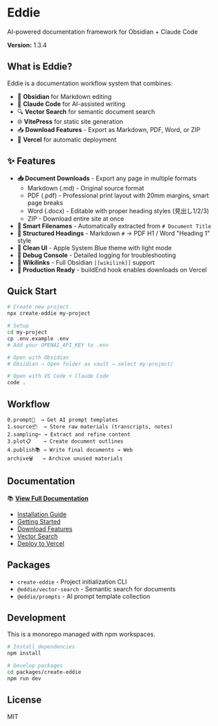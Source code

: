 # Eddie

AI-powered documentation framework for Obsidian + Claude Code

**Version:** 1.3.4

## What is Eddie?

Eddie is a documentation workflow system that combines:
- 📝 **Obsidian** for Markdown editing
- 🤖 **Claude Code** for AI-assisted writing
- 🔍 **Vector Search** for semantic document search
- 🌐 **VitePress** for static site generation
- 📥 **Download Features** - Export as Markdown, PDF, Word, or ZIP
- 🚀 **Vercel** for automatic deployment

## ✨ Features

- **📥 Document Downloads** - Export any page in multiple formats
  - Markdown (.md) - Original source format
  - PDF (.pdf) - Professional print layout with 20mm margins, smart page breaks
  - Word (.docx) - Editable with proper heading styles (見出し1/2/3)
  - ZIP - Download entire site at once
- **🎯 Smart Filenames** - Automatically extracted from `# Document Title`
- **📐 Structured Headings** - Markdown `#` → PDF H1 / Word "Heading 1" style
- **🎨 Clean UI** - Apple System Blue theme with light mode
- **🐛 Debug Console** - Detailed logging for troubleshooting
- **🔗 Wikilinks** - Full Obsidian `[[wikilink]]` support
- **🚀 Production Ready** - buildEnd hook enables downloads on Vercel

## Quick Start

```bash
# Create new project
npx create-eddie my-project

# Setup
cd my-project
cp .env.example .env
# Add your OPENAI_API_KEY to .env

# Open with Obsidian
# Obsidian → Open folder as vault → select my-project/

# Open with VS Code + Claude Code
code .
```

## Workflow

```
0.prompt🤖  → Get AI prompt templates
1.source📦  → Store raw materials (transcripts, notes)
2.sampling✂️ → Extract and refine content
3.plot📋    → Create document outlines
4.publish📚 → Write final documents → Web
archive🗑️   → Archive unused materials
```

## Documentation

📚 **[View Full Documentation](https://eddie-docs.vercel.app)**

- [Installation Guide](https://eddie-docs.vercel.app/installation.html)
- [Getting Started](https://eddie-docs.vercel.app/getting-started.html)
- [Download Features](https://eddie-docs.vercel.app/download-features.html)
- [Vector Search](https://eddie-docs.vercel.app/vector-search.html)
- [Deploy to Vercel](https://eddie-docs.vercel.app/deployment.html)

## Packages

- `create-eddie` - Project initialization CLI
- `@eddie/vector-search` - Semantic search for documents
- `@eddie/prompts` - AI prompt template collection

## Development

This is a monorepo managed with npm workspaces.

```bash
# Install dependencies
npm install

# Develop packages
cd packages/create-eddie
npm run dev
```

## License

MIT
